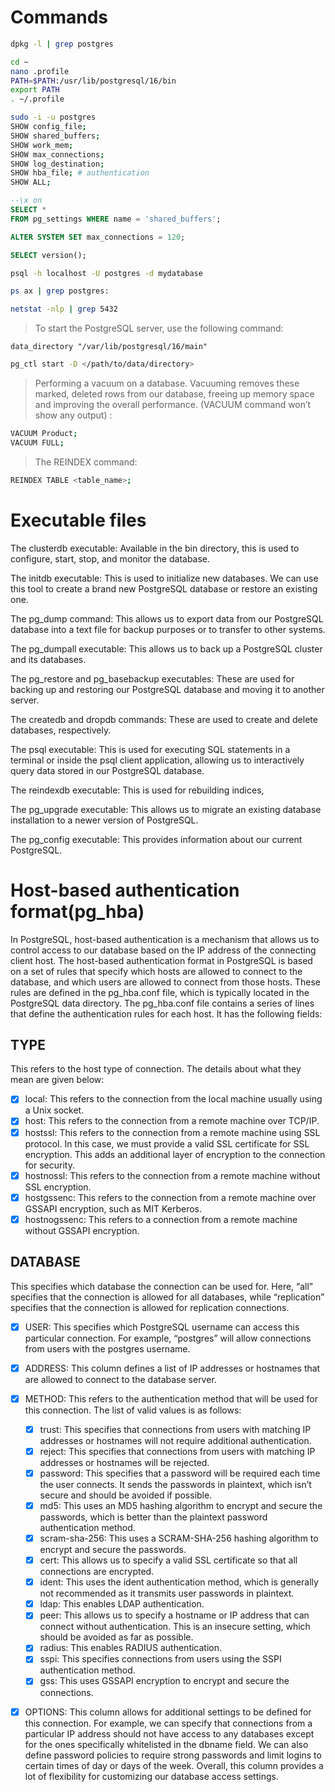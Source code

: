 # Commands


```bash
dpkg -l | grep postgres
```


```bash
cd ~
nano .profile
PATH=$PATH:/usr/lib/postgresql/16/bin
export PATH
. ~/.profile
```

```bash
sudo -i -u postgres 
SHOW config_file;
SHOW shared_buffers;
SHOW work_mem;
SHOW max_connections;
SHOW log_destination;
SHOW hba_file; # authentication
SHOW ALL;
```

```sql
--\x on 
SELECT *
FROM pg_settings WHERE name = 'shared_buffers';
```

```sql
ALTER SYSTEM SET max_connections = 120;
```

```sql
SELECT version();
```

```bash
psql -h localhost -U postgres -d mydatabase
```

```bash
ps ax | grep postgres:

netstat -nlp | grep 5432
```

> To start the PostgreSQL server, use the following command:

`data_directory "/var/lib/postgresql/16/main"`

```bash
pg_ctl start -D </path/to/data/directory>
```

> Performing a vacuum on a database. Vacuuming removes these marked, deleted rows from our database, freeing up memory space and improving the overall performance. (VACUUM command won’t show any output) :

```bash
VACUUM Product;
VACUUM FULL;
```

> The REINDEX command:

```bash
REINDEX TABLE <table_name>;
```




 # Executable files

The clusterdb executable: Available in the bin directory, this is used to configure, start, stop, and monitor the database.

The initdb executable: This is used to initialize new databases. We can use this tool to create a brand new PostgreSQL database or restore an existing one.

The pg_dump command: This allows us to export data from our PostgreSQL database into a text file for backup purposes or to transfer to other systems.

The pg_dumpall executable: This allows us to back up a PostgreSQL cluster and its databases.

The pg_restore and pg_basebackup executables: These are used for backing up and restoring our PostgreSQL database and moving it to another server.

The createdb and dropdb commands: These are used to create and delete databases, respectively.

The psql executable: This is used for executing SQL statements in a terminal or inside the psql client application, allowing us to interactively query data stored in our PostgreSQL database.

The reindexdb executable: This is used for rebuilding indices,

The pg_upgrade executable: This allows us to migrate an existing database installation to a newer version of PostgreSQL.

The pg_config executable: This provides information about our current PostgreSQL.

# Host-based authentication format(pg_hba)

In PostgreSQL, host-based authentication is a mechanism that allows us to control access to our database based on the IP address of the connecting client host. The host-based authentication format in PostgreSQL is based on a set of rules that specify which hosts are allowed to connect to the database, and which users are allowed to connect from those hosts. These rules are defined in the pg_hba.conf file, which is typically located in the PostgreSQL data directory. The pg_hba.conf file contains a series of lines that define the authentication rules for each host. It has the following fields:

## TYPE
This refers to the host type of connection. The details about what they mean are given below:

- [x] local: This refers to the connection from the local machine usually using a Unix socket.
- [x] host: This refers to the connection from a remote machine over TCP/IP.
- [x] hostssl: This refers to the connection from a remote machine using SSL protocol. In this case, we must provide a valid SSL certificate for SSL encryption. This adds an additional layer of encryption to the connection for security.
- [x] hostnossl: This refers to the connection from a remote machine without SSL encryption.
- [x] hostgssenc: This refers to the connection from a remote machine over GSSAPI encryption, such as MIT Kerberos.
- [x] hostnogssenc: This refers to a connection from a remote machine without GSSAPI encryption. 

## DATABASE
This specifies which database the connection can be used for. Here, “all” specifies that the connection is allowed for all databases, while “replication” specifies that the connection is allowed for replication connections.

- [x] USER: This specifies which PostgreSQL username can access this particular connection. For example, “postgres” will allow connections from users with the postgres username.
- [x] ADDRESS: This column defines a list of IP addresses or hostnames that are allowed to connect to the database server.
- [x] METHOD: This refers to the authentication method that will be used for this connection. The list of valid values is as follows:

    - [x] trust: This specifies that connections from users with matching IP addresses or hostnames will not require additional authentication.
    - [x] reject: This specifies that connections from users with matching IP addresses or hostnames will be rejected.
    - [x] password: This specifies that a password will be required each time the user connects. It sends the passwords in plaintext, which isn’t secure and should be avoided if possible.
    - [x] md5: This uses an MD5 hashing algorithm to encrypt and secure the passwords, which is better than the plaintext password authentication method.
    - [x] scram-sha-256: This uses a SCRAM-SHA-256 hashing algorithm to encrypt and secure the passwords.
    - [x] cert: This allows us to specify a valid SSL certificate so that all connections are encrypted.
    - [x] ident: This uses the ident authentication method, which is generally not recommended as it transmits user passwords in plaintext.
    - [x] ldap: This enables LDAP authentication.
    - [x] peer: This allows us to specify a hostname or IP address that can connect without authentication. This is an insecure setting, which should be avoided as far as possible.
    - [x] radius: This enables RADIUS authentication.
    - [x] sspi: This specifies connections from users using the SSPI authentication method.
    - [x] gss: This uses GSSAPI encryption to encrypt and secure the connections.
- [x] OPTIONS: This column allows for additional settings to be defined for this connection. For example, we can specify that connections from a particular IP address should not have access to any databases except for the ones specifically whitelisted in the dbname field. We can also define password policies to require strong passwords and limit logins to certain times of day or days of the week. Overall, this column provides a lot of flexibility for customizing our database access settings.